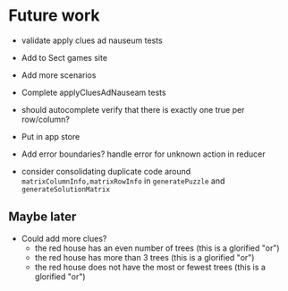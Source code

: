 # Future work

- validate apply clues ad nauseum tests

- Add to Sect games site
- Add more scenarios
- Complete applyCluesAdNauseam tests
- should autocomplete verify that there is exactly one true per row/column?

- Put in app store
- Add error boundaries? handle error for unknown action in reducer
- consider consolidating duplicate code around `matrixColumnInfo,matrixRowInfo` in `generatePuzzle` and `generateSolutionMatrix`

## Maybe later

- Could add more clues?
  - the red house has an even number of trees (this is a glorified "or")
  - the red house has more than 3 trees (this is a glorified "or")
  - the red house does not have the most or fewest trees (this is a glorified "or")
